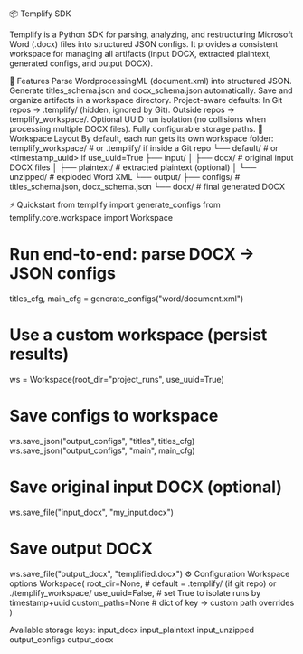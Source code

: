 📦 Templify SDK

Templify is a Python SDK for parsing, analyzing, and restructuring Microsoft Word (.docx) files into structured JSON configs. It provides a consistent workspace for managing all artifacts (input DOCX, extracted plaintext, generated configs, and output DOCX).

🚀 Features
Parse WordprocessingML (document.xml) into structured JSON.
Generate titles_schema.json and docx_schema.json automatically.
Save and organize artifacts in a workspace directory.
Project-aware defaults:
In Git repos → .templify/ (hidden, ignored by Git).
Outside repos → templify_workspace/.
Optional UUID run isolation (no collisions when processing multiple DOCX files).
Fully configurable storage paths.
📂 Workspace Layout
By default, each run gets its own workspace folder:
templify_workspace/               # or .templify/ if inside a Git repo
└── default/                      # or <timestamp_uuid> if use_uuid=True
    ├── input/
    │   ├── docx/                 # original input DOCX files
    │   ├── plaintext/            # extracted plaintext (optional)
    │   └── unzipped/             # exploded Word XML
    └── output/
        ├── configs/              # titles_schema.json, docx_schema.json
        └── docx/                 # final generated DOCX

⚡ Quickstart
from templify import generate_configs
from templify.core.workspace import Workspace

# Run end-to-end: parse DOCX -> JSON configs
titles_cfg, main_cfg = generate_configs("word/document.xml")

# Use a custom workspace (persist results)
ws = Workspace(root_dir="project_runs", use_uuid=True)

# Save configs to workspace
ws.save_json("output_configs", "titles", titles_cfg)
ws.save_json("output_configs", "main", main_cfg)

# Save original input DOCX (optional)
ws.save_file("input_docx", "my_input.docx")

# Save output DOCX
ws.save_file("output_docx", "templified.docx")
⚙️ Configuration
Workspace options
Workspace(
    root_dir=None,        # default = .templify/ (if git repo) or ./templify_workspace/
    use_uuid=False,       # set True to isolate runs by timestamp+uuid
    custom_paths=None     # dict of key → custom path overrides
)

Available storage keys:
input_docx
input_plaintext
input_unzipped
output_configs
output_docx
